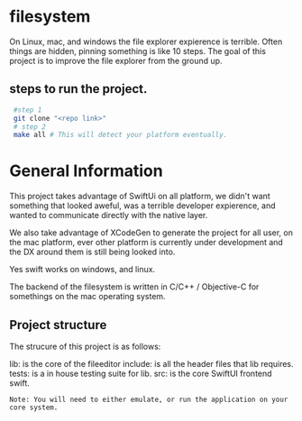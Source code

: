 # filesystem

On Linux, mac, and windows the file explorer expierence is terrible. Often things are hidden, pinning something is like 10 steps. The goal of this project is to improve the file explorer from the ground up.


## steps to run the project.

```bash
 #step 1
 git clone "<repo link>"
 # step 2
 make all # This will detect your platform eventually.
```

# General Information 

This project takes advantage of SwiftUi on all platform, we didn't want something that looked aweful, was a terrible developer expierence, and wanted to communicate directly with the native layer.

We also take advantage of XCodeGen to generate the project for all user, on the mac platform, ever other platform is currently under development and the DX around them is still being looked into. 

Yes swift works on windows, and linux.

The backend of the filesystem is written in C/C++ / Objective-C for somethings on the mac operating system.

## Project structure

The strucure of this project is as follows:

lib: is the core of the fileeditor
include: is all the header files that lib requires.
tests: is a in house testing suite for lib.
src: is the core SwiftUI frontend swift.

`Note: You will need to either emulate, or run the application on your core system.`
